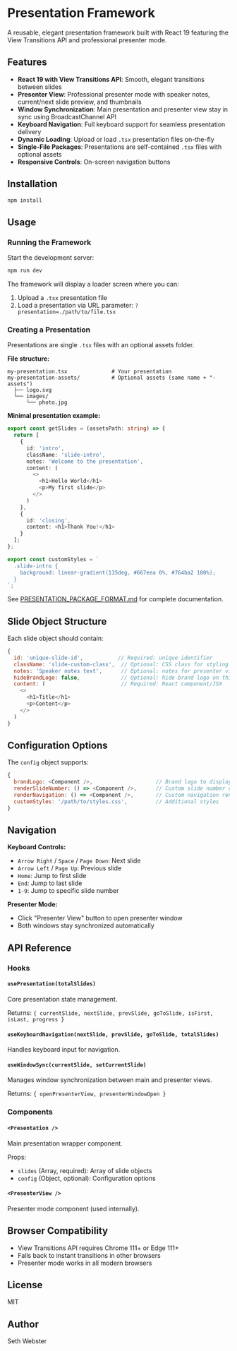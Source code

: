 # Presentation Framework

A reusable, elegant presentation framework built with React 19 featuring the View Transitions API and professional presenter mode.

## Features

- **React 19 with View Transitions API**: Smooth, elegant transitions between slides
- **Presenter View**: Professional presenter mode with speaker notes, current/next slide preview, and thumbnails
- **Window Synchronization**: Main presentation and presenter view stay in sync using BroadcastChannel API
- **Keyboard Navigation**: Full keyboard support for seamless presentation delivery
- **Dynamic Loading**: Upload or load `.tsx` presentation files on-the-fly
- **Single-File Packages**: Presentations are self-contained `.tsx` files with optional assets
- **Responsive Controls**: On-screen navigation buttons

## Installation

```bash
npm install
```

## Usage

### Running the Framework

Start the development server:

```bash
npm run dev
```

The framework will display a loader screen where you can:
1. Upload a `.tsx` presentation file
2. Load a presentation via URL parameter: `?presentation=./path/to/file.tsx`

### Creating a Presentation

Presentations are single `.tsx` files with an optional assets folder.

**File structure:**
```
my-presentation.tsx              # Your presentation
my-presentation-assets/          # Optional assets (same name + "-assets")
  ├── logo.svg
  └── images/
      └── photo.jpg
```

**Minimal presentation example:**

```typescript
export const getSlides = (assetsPath: string) => {
  return [
    {
      id: 'intro',
      className: 'slide-intro',
      notes: 'Welcome to the presentation',
      content: (
        <>
          <h1>Hello World</h1>
          <p>My first slide</p>
        </>
      )
    },
    {
      id: 'closing',
      content: <h1>Thank You!</h1>
    }
  ];
};

export const customStyles = `
  .slide-intro {
    background: linear-gradient(135deg, #667eea 0%, #764ba2 100%);
  }
`;
```

See [PRESENTATION_PACKAGE_FORMAT.md](../PRESENTATION_PACKAGE_FORMAT.md) for complete documentation.

## Slide Object Structure

Each slide object should contain:

```javascript
{
  id: 'unique-slide-id',           // Required: unique identifier
  className: 'slide-custom-class',  // Optional: CSS class for styling
  notes: 'Speaker notes text',      // Optional: notes for presenter view
  hideBrandLogo: false,             // Optional: hide brand logo on this slide
  content: (                        // Required: React component/JSX
    <>
      <h1>Title</h1>
      <p>Content</p>
    </>
  )
}
```

## Configuration Options

The `config` object supports:

```javascript
{
  brandLogo: <Component />,                    // Brand logo to display
  renderSlideNumber: () => <Component />,      // Custom slide number renderer
  renderNavigation: () => <Component />,       // Custom navigation renderer
  customStyles: '/path/to/styles.css',         // Additional styles
}
```

## Navigation

**Keyboard Controls:**
- `Arrow Right` / `Space` / `Page Down`: Next slide
- `Arrow Left` / `Page Up`: Previous slide
- `Home`: Jump to first slide
- `End`: Jump to last slide
- `1-9`: Jump to specific slide number

**Presenter Mode:**
- Click "Presenter View" button to open presenter window
- Both windows stay synchronized automatically

## API Reference

### Hooks

#### `usePresentation(totalSlides)`
Core presentation state management.

Returns: `{ currentSlide, nextSlide, prevSlide, goToSlide, isFirst, isLast, progress }`

#### `useKeyboardNavigation(nextSlide, prevSlide, goToSlide, totalSlides)`
Handles keyboard input for navigation.

#### `useWindowSync(currentSlide, setCurrentSlide)`
Manages window synchronization between main and presenter views.

Returns: `{ openPresenterView, presenterWindowOpen }`

### Components

#### `<Presentation />`
Main presentation wrapper component.

Props:
- `slides` (Array, required): Array of slide objects
- `config` (Object, optional): Configuration options

#### `<PresenterView />`
Presenter mode component (used internally).

## Browser Compatibility

- View Transitions API requires Chrome 111+ or Edge 111+
- Falls back to instant transitions in other browsers
- Presenter mode works in all modern browsers

## License

MIT

## Author

Seth Webster
